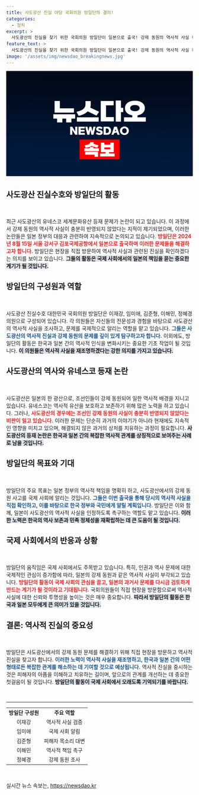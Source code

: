 ```yaml
---
title: 사도광산 진실 야당 국회의원 방일단의 결의!
categories:
  - 정치
excerpt: >
  사도광산의 진실을 찾기 위한 국회의원 방일단이 일본으로 출국! 강제 동원의 역사적 사실 확인을 위한 긴급 고찰이 시작된다. 그들은 어떤 진실을 밝혀낼 것인가?
feature_text: >
  사도광산의 진실을 찾기 위한 국회의원 방일단이 일본으로 출국! 강제 동원의 역사적 사실 확인을 위한 긴급 고찰이 시작된다. 그들은 어떤 진실을 밝혀낼 것인가?
image: '/assets/img/newsdao_breakingnews.jpg'
---
```


<p><img src="/assets/img/newsdao_breakingnews.jpg" alt="koreaapp 속보" /></p>

<h2 data-ke-size="size26">사도광산 진실수호와 방일단의 활동</h2>

<p data-ke-size="size16">&nbsp;</p>

<p data-ke-size="size16">최근 사도광산의 유네스코 세계문화유산 등재 문제가 논란이 되고 있습니다. 이 과정에서 강제 동원의 역사적 사실이 충분히 반영되지 않았다는 지적이 제기되었으며, 이러한 논란들은 일본 정부의 대응과 관련하여 지속적으로 논의되고 있습니다. <b><span style="color: #ee2323;">방일단은 2024년 8월 15일 서울 강서구 김포국제공항에서 일본으로 출국하며 이러한 문제들을 해결하고자 합니다.</span></b> 방일단은 현장을 직접 방문하여 역사적 사실과 관련된 진실을 확인하겠다는 의지를 보이고 있습니다. <b><span style="background-color: #21538527;">그들의 활동은 국제 사회에서의 일본의 책임을 묻는 중요한 계기가 될 것입니다.</span></b></p>

<h2 data-ke-size="size26">방일단의 구성원과 역할</h2>

<p data-ke-size="size16">&nbsp;</p>

<p data-ke-size="size16">사도광산 진실수호 대한민국 국회의원 방일단은 이재강, 임미애, 김준형, 이해민, 정혜경 의원으로 구성되어 있습니다. 각 의원들은 자신들의 전문성과 경험을 바탕으로 사도광산의 역사적 사실을 조사하고, 문제를 국제적으로 알리는 역할을 맡고 있습니다. <b><span style="color: #1a5490;">그들은 사도광산의 역사적 진실과 강제 동원의 문제를 깊이 있게 탐구하고자 합니다.</span></b> 이외에도, 방일단의 활동은 한국과 일본 간의 역사적 인식을 변화시키는 중요한 기초 작업이 될 것입니다. <b><span style="background-color: #21538527;">이 의원들은 역사적 사실을 재조명하겠다는 강한 의지를 가지고 있습니다.</span></b></p>

<h2 data-ke-size="size26">사도광산의 역사와 유네스코 등재 논란</h2>

<p data-ke-size="size16">&nbsp;</p>

<p data-ke-size="size16">사도광산은 일본의 한 광산으로, 조선인들이 강제 동원되어 일한 역사적 배경을 지니고 있습니다. 유네스코는 역사적 유산을 보호하고 보존하기 위해 많은 노력을 하고 있습니다. 그러나, <b><span style="color: #ee2323;">사도광산의 경우에는 조선인 강제 동원의 사실이 충분히 반영되지 않았다는 비판이 일고 있습니다.</span></b> 이러한 문제는 단순히 과거의 이야기가 아니라 현재에도 지속적인 영향을 미치고 있으며, 해결되지 않은 과거의 상처를 치유하는 과정이 필요합니다. <b><span style="background-color: #21538527;">사도광산의 등재 논란은 한국과 일본 간의 복잡한 역사적 관계를 상징적으로 보여주는 사례로 남을 것입니다.</span></b></p>

<h2 data-ke-size="size26">방일단의 목표와 기대</h2>

<p data-ke-size="size16">&nbsp;</p>

<p data-ke-size="size16">방일단의 주요 목표는 일본 정부의 역사적 책임을 명확히 하고, 사도광산에서의 강제 동원 사고를 국제 사회에 알리는 것입니다. <b><span style="color: #1a5490;">그들은 이번 출국을 통해 당시의 역사적 사실을 직접 확인하고, 이를 바탕으로 한국 정부와 국민에게 알릴 계획입니다.</span></b> 방일단은 이와 함께, 일본이 사도광산의 역사적 사실을 인정하도록 촉구하는 역할도 맡고 있습니다. <b><span style="background-color: #21538527;">이러한 노력은 한국의 역사 보존과 민족 정체성을 재확립하는 데 큰 도움이 될 것입니다.</span></b></p>

<h2 data-ke-size="size26">국제 사회에서의 반응과 상황</h2>

<p data-ke-size="size16">&nbsp;</p>

<p data-ke-size="size16">방일단의 움직임은 국제 사회에서도 주목받고 있습니다. 특히, 인권과 역사 문제에 대한 국제적인 관심이 증가함에 따라, 일본의 강제 동원과 같은 역사적 사실이 부각되고 있습니다. <b><span style="color: #ee2323;">방일단의 활동이 국제 사회의 관심을 끌고, 일본의 과거사 문제를 다시금 검토하게 만드는 계기가 될 것이라고 기대됩니다.</span></b> 국회의원들이 직접 현장을 방문함으로써 역사적 사실에 대한 신뢰와 투명성을 높이는 것은 매우 중요합니다. <b><span style="background-color: #21538527;">따라서 방일단의 활동은 한국과 일본 모두에게 큰 의미가 있을 것입니다.</span></b></p>

<h2 data-ke-size="size26">결론: 역사적 진실의 중요성</h2>

<p data-ke-size="size16">&nbsp;</p>

<p data-ke-size="size16">방일단은 사도광산에서의 강제 동원 문제를 해결하기 위해 직접 현장을 방문하고 역사적 진실을 찾고자 합니다. <b><span style="color: #1a5490;">이러한 노력이 역사적 사실을 재조명하고, 한국과 일본 간의 어떤 형태로든 복잡한 관계를 해소하는 데 기여할 것으로 예상됩니다.</span></b> 역사적 진실을 중시하는 것은 피해자의 아픔을 이해하고 치유하는 길이며, 앞으로의 관계를 개선하는 데 중요한 첫걸음이 될 것입니다. <b><span style="background-color: #21538527;">방일단의 활동이 국제 사회에서 오래도록 기억되기를 바랍니다.</span></b></p>

<p data-ke-size="size16">&nbsp;</p>

<hr />

<table style="width:100%;">
    <tr>
        <td style="text-align: center; height: 17px;"><b>방일단 구성원</b></td>
        <td style="text-align: center; height: 17px;"><b>주요 역할</b></td>
    </tr>
    <tr>
        <td style="text-align: center; height: 17px;">이재강</td>
        <td style="text-align: center; height: 17px;">역사적 사실 검증</td>
    </tr>
    <tr>
        <td style="text-align: center; height: 17px;">임미애</td>
        <td style="text-align: center; height: 17px;">국제 사회 알림</td>
    </tr>
    <tr>
        <td style="text-align: center; height: 17px;">김준형</td>
        <td style="text-align: center; height: 17px;">피해자 목소리 대변</td>
    </tr>
    <tr>
        <td style="text-align: center; height: 17px;">이해민</td>
        <td style="text-align: center; height: 17px;">역사적 책임 촉구</td>
    </tr>
    <tr>
        <td style="text-align: center; height: 17px;">정혜경</td>
        <td style="text-align: center; height: 17px;">강제 동원 조사</td>
    </tr>
</table> 

<p data-ke-size="size16">&nbsp;</p>
실시간 뉴스 속보는, <a href="https://newsdao.kr" rel="dofollow">https://newsdao.kr</a>


